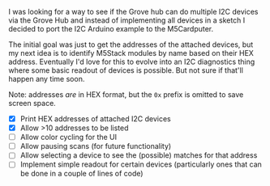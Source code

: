 I was looking for a way to see if the Grove hub can do multiple I2C devices via the Grove Hub and instead of implementing all devices in a sketch I decided to port the I2C Arduino example to the M5Cardputer.

The initial goal was just to get the addresses of the attached devices, but my next idea is to identify M5Stack modules by name based on their HEX address. Eventually I'd love for this to evolve into an I2C diagnostics thing where some basic readout of devices is possible. But not sure if that'll happen any time soon. 

Note: addresses _are_ in HEX format, but the `0x` prefix is omitted to save screen space. 

- [x] Print HEX addresses of attached I2C devices
- [x] Allow >10 addresses to be listed
- [ ] Allow color cycling for the UI
- [ ] Allow pausing scans (for future functionality)
- [ ] Allow selecting a device to see the (possible) matches for that address
- [ ] Implement simple readout for certain devices (particularly ones that can be done in a couple of lines of code)